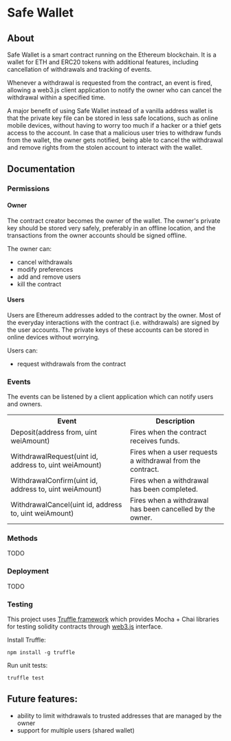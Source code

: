 
# Safe Wallet

## About
Safe Wallet is a smart contract running on the Ethereum blockchain. It is
a wallet for ETH and ERC20 tokens with additional features, including
cancellation of withdrawals and tracking of events.

Whenever a withdrawal is requested from the contract, an event is fired,
allowing a web3.js client application to notify the owner who can cancel the
withdrawal within a specified time.   

A major benefit of using Safe Wallet instead of a vanilla address wallet is 
that the private key file can be stored in less safe locations, such as 
online mobile devices, without having to worry too much if a hacker or a thief
gets access to the account. In case that a malicious user tries to withdraw
funds from the wallet, the owner gets notified, being able to cancel the 
withdrawal and remove rights from the stolen account to interact with the wallet.

## Documentation

### Permissions

#### Owner
The contract creator becomes the owner of the wallet. The owner's private key should
be stored very safely, preferably in an offline location, and the transactions
from the owner accounts should be signed offline. 

The owner can:

- cancel withdrawals 
- modify preferences 
- add and remove users 
- kill the contract

#### Users
Users are Ethereum addresses added to the contract by the owner. Most of the 
everyday interactions with the contract (i.e. withdrawals) are signed by the 
user accounts. The private keys of these accounts can be stored in online devices
without worrying.

Users can:
- request withdrawals from the contract


### Events

The events can be listened by a client application which can notify users and owners.

<table>
  <tr>
    <th>Event</th>
    <th>Description</th>
  </tr>
  <tr>
    <td>Deposit(address from, uint weiAmount)</td>
    <td>Fires when the contract receives funds.</td>
  </tr>
  <tr>
    <td>WithdrawalRequest(uint id, address to, uint weiAmount)</td>
    <td>Fires when a user requests a withdrawal from the contract.</td>
  </tr>
  <tr>
    <td>WithdrawalConfirm(uint id, address to, uint weiAmount)</td>
    <td>Fires when a withdrawal has been completed.</td>
  </tr>
  <tr>
    <td>WithdrawalCancel(uint id, address to, uint weiAmount)</td>
    <td>Fires when a withdrawal has been cancelled by the owner.</td>
  </tr>
</table>

### Methods

TODO

### Deployment

TODO

### Testing

This project uses [Truffle framework](http://truffleframework.com/) which 
provides Mocha + Chai libraries for testing solidity contracts through 
[web3.js](https://github.com/ethereum/web3.js/) interface.

Install Truffle:
```
npm install -g truffle
``` 

Run unit tests:
```
truffle test
``` 

## Future features:
 - ability to limit withdrawals to trusted addresses that are managed by the owner
 - support for multiple users (shared wallet)